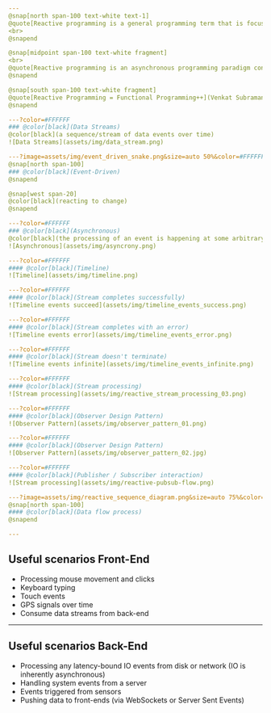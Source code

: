 ```yaml
---
@snap[north span-100 text-white text-1]
@quote[Reactive programming is a general programming term that is focused on reacting to changes, such as data values or events.](Reactive Programming in RxJava)
<br>
@snapend

@snap[midpoint span-100 text-white fragment]
<br>
@quote[Reactive programming is an asynchronous programming paradigm concerned with data streams and the propagation of change.](Wikipedia)
@snapend

@snap[south span-100 text-white fragment]
@quote[Reactive Programming = Functional Programming++](Venkat Subramaniam)
@snapend

---?color=#FFFFFF
### @color[black](Data Streams)
@color[black](a sequence/stream of data events over time)
![Data Streams](assets/img/data_stream.png)

---?image=assets/img/event_driven_snake.png&size=auto 50%&color=#FFFFFF
@snap[north span-100]
### @color[black](Event-Driven)
@snapend

@snap[west span-20]
@color[black](reacting to change)
@snapend

---?color=#FFFFFF
### @color[black](Asynchronous)
@color[black](the processing of an event is happening at some arbitrary time, possibly in the future)
![Asynchronous](assets/img/asyncrony.png)

---?color=#FFFFFF
#### @color[black](Timeline)
![Timeline](assets/img/timeline.png)

---?color=#FFFFFF
#### @color[black](Stream completes successfully)
![Timeline events succeed](assets/img/timeline_events_success.png)

---?color=#FFFFFF
#### @color[black](Stream completes with an error)
![Timeline events error](assets/img/timeline_events_error.png)

---?color=#FFFFFF
#### @color[black](Stream doesn't terminate)
![Timeline events infinite](assets/img/timeline_events_infinite.png)

---?color=#FFFFFF
#### @color[black](Stream processing)
![Stream processing](assets/img/reactive_stream_processing_03.png)

---?color=#FFFFFF
#### @color[black](Observer Design Pattern)
![Observer Pattern](assets/img/observer_pattern_01.png)

---?color=#FFFFFF
#### @color[black](Observer Design Pattern)
![Observer Pattern](assets/img/observer_pattern_02.jpg)

---?color=#FFFFFF
#### @color[black](Publisher / Subscriber interaction)
![Stream processing](assets/img/reactive-pubsub-flow.png)

---?image=assets/img/reactive_sequence_diagram.png&size=auto 75%&color=#CCDAE7
@snap[north span-100]
#### @color[black](Data flow process)
@snapend

---
```

## Useful scenarios Front-End
- Processing mouse movement and clicks
- Keyboard typing
- Touch events
- GPS signals over time
- Consume data streams from back-end

---
## Useful scenarios Back-End
- Processing any latency-bound IO events from disk or network (IO is inherently asynchronous)
- Handling system events from a server
- Events triggered from sensors
- Pushing data to front-ends (via WebSockets or Server Sent Events)
